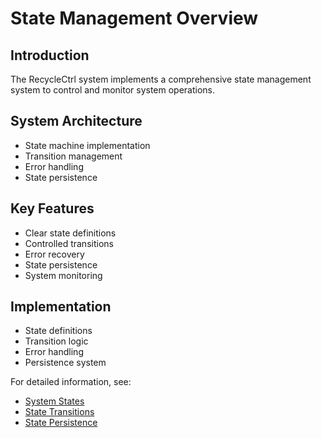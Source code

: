 # State Management Overview

## Introduction
The RecycleCtrl system implements a comprehensive state management system to control and monitor system operations.

## System Architecture
- State machine implementation
- Transition management
- Error handling
- State persistence

## Key Features
- Clear state definitions
- Controlled transitions
- Error recovery
- State persistence
- System monitoring

## Implementation
- State definitions
- Transition logic
- Error handling
- Persistence system

For detailed information, see:
- [System States](states.md)
- [State Transitions](transitions.md)
- [State Persistence](persistence.md)
